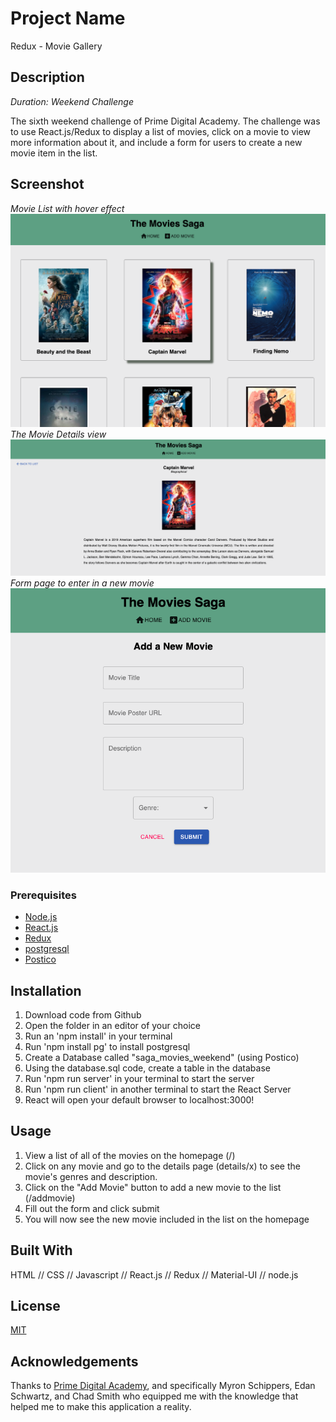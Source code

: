 # Project Name

Redux - Movie Gallery

## Description

_Duration: Weekend Challenge_

The sixth weekend challenge of Prime Digital Academy. The challenge was to use React.js/Redux to display a list of movies, click on a movie to view more information about it, and include a form for users to create a new movie item in the list. 

## Screenshot

*Movie List with hover effect*
![screenshot of the list of Movies in the Movie application](./public/images/MovieListPage.png)
*The Movie Details view*
![screenshot of Movie Details in the Movie application](./public/images/MovieDetailsPage.png)
*Form page to enter in a new movie*
![screenshot of the form page in the Movie application](./public/images/FormPage.png)



### Prerequisites

- [Node.js](https://nodejs.org/en/)
- [React.js](https://reactjs.org/)
- [Redux](https://redux.js.org/)
- [postgresql](https://www.postgresql.org/)
- [Postico](https://eggerapps.at/postico/)

## Installation

1. Download code from Github
2. Open the folder in an editor of your choice
3. Run an 'npm install' in your terminal
4. Run 'npm install pg' to install postgresql
5. Create a Database called "saga_movies_weekend" (using Postico)
6. Using the database.sql code, create a table in the database
7. Run 'npm run server' in your terminal to start the server
8. Run 'npm run client' in another terminal to start the React Server
9. React will open your default browser to localhost:3000!

## Usage

1. View a list of all of the movies on the homepage (/)
2. Click on any movie and go to the details page (details/x) to see the movie's genres and description. 
3. Click on the "Add Movie" button to add a new movie to the list (/addmovie)
4. Fill out the form and click submit
5. You will now see the new movie included in the list on the homepage

## Built With

HTML // CSS // Javascript // React.js // Redux // Material-UI // node.js 

## License

[MIT](https://choosealicense.com/licenses/mit/)

## Acknowledgements

Thanks to [Prime Digital Academy](www.primeacademy.io), and specifically Myron Schippers, Edan Schwartz, and Chad Smith who equipped me with the knowledge that helped me to make this application a reality.
